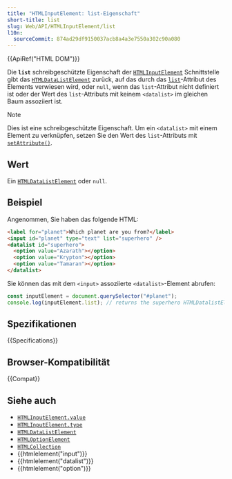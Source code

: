 ```yaml
---
title: "HTMLInputElement: list-Eigenschaft"
short-title: list
slug: Web/API/HTMLInputElement/list
l10n:
  sourceCommit: 874ad29df9150037acb8a4a3e7550a302c90a080
---
```


{{ApiRef("HTML DOM")}}

Die **`list`** schreibgeschützte Eigenschaft der [`HTMLInputElement`](/de/docs/Web/API/HTMLInputElement) Schnittstelle gibt das [`HTMLDataListElement`](/de/docs/Web/API/HTMLDataListElement) zurück, auf das durch das [`list`](/de/docs/Web/HTML/Reference/Elements/input#list)-Attribut des Elements verwiesen wird, oder `null`, wenn das `list`-Attribut nicht definiert ist oder der Wert des `list`-Attributs mit keinem `<datalist>` im gleichen Baum assoziiert ist.

> [!NOTE]
> Dies ist eine schreibgeschützte Eigenschaft. Um ein `<datalist>` mit einem Element zu verknüpfen, setzen Sie den Wert des `list`-Attributs mit [`setAttribute()`](/de/docs/Web/API/Element/setAttribute).

## Wert

Ein [`HTMLDataListElement`](/de/docs/Web/API/HTMLDataListElement) oder `null`.

## Beispiel

Angenommen, Sie haben das folgende HTML:

```html
<label for="planet">Which planet are you from?</label>
<input id="planet" type="text" list="superhero" />
<datalist id="superhero">
  <option value="Azarath"></option>
  <option value="Krypton"></option>
  <option value="Tamaran"></option>
</datalist>
```

Sie können das mit dem `<input>` assoziierte `<datalist>`-Element abrufen:

```js
const inputElement = document.querySelector("#planet");
console.log(inputElement.list); // returns the superhero HTMLDatalistElement
```

## Spezifikationen

{{Specifications}}

## Browser-Kompatibilität

{{Compat}}

## Siehe auch

- [`HTMLInputElement.value`](/de/docs/Web/API/HTMLInputElement/value)
- [`HTMLInputElement.type`](/de/docs/Web/API/HTMLInputElement/type)
- [`HTMLDataListElement`](/de/docs/Web/API/HTMLDataListElement)
- [`HTMLOptionElement`](/de/docs/Web/API/HTMLOptionElement)
- [`HTMLCollection`](/de/docs/Web/API/HTMLCollection)
- {{htmlelement("input")}}
- {{htmlelement("datalist")}}
- {{htmlelement("option")}}
